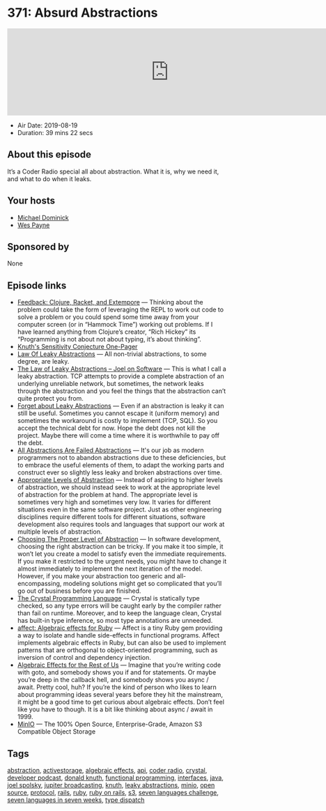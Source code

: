 # 371: Absurd Abstractions

<iframe src="https://player.fireside.fm/v2/MLf2ZzhC+NMHG8ity?theme=dark" width="740" height="200" frameborder="0" scrolling="no"></iframe>

* Air Date: 2019-08-19
* Duration: 39 mins 22 secs

## About this episode

It’s a Coder Radio special all about abstraction. What it is, why we need it, and what to do when it leaks.

## Your hosts
* [Michael Dominick](https://coder.show/hosts/michael)
* [Wes Payne](https://coder.show/hosts/wespayne)

## Sponsored by

None



## Episode links

  * [Feedback: Clojure, Racket, and Extempore](https://slexy.org/view/s21wfCUdFs "Feedback: Clojure, Racket, and Extempore") — Thinking about the problem could take the form of leveraging the REPL to work out code to solve a problem or you could spend some time away from your computer screen (or in “Hammock Time”) working out problems. If I have learned anything from Clojure’s creator, “Rich Hickey” its “Programming is not about not about typing, it’s about thinking”.
  * [Knuth's Sensitivity Conjecture One-Pager](https://www.cs.stanford.edu/~knuth/papers/huang.pdf "Knuth's Sensitivity Conjecture One-Pager")
  * [Law Of Leaky Abstractions](http://www.principles-wiki.net/principles:law_of_leaky_abstractions "Law Of Leaky Abstractions") — All non-trivial abstractions, to some degree, are leaky.
  * [The Law of Leaky Abstractions – Joel on Software](https://www.joelonsoftware.com/2002/11/11/the-law-of-leaky-abstractions/ "The Law of Leaky Abstractions – Joel on Software") — This is what I call a leaky abstraction. TCP attempts to provide a complete abstraction of an underlying unreliable network, but sometimes, the network leaks through the abstraction and you feel the things that the abstraction can’t quite protect you from.
  * [Forget about Leaky Abstractions](http://beza1e1.tuxen.de/leaky_abstractions.html "Forget about Leaky Abstractions") — Even if an abstraction is leaky it can still be useful. Sometimes you cannot escape it (uniform memory) and sometimes the workaround is costly to implement (TCP, SQL). So you accept the technical debt for now. Hope the debt does not kill the project. Maybe there will come a time where it is worthwhile to pay off the debt.
  * [All Abstractions Are Failed Abstractions](https://blog.codinghorror.com/all-abstractions-are-failed-abstractions/ "All Abstractions Are Failed Abstractions") — It's our job as modern programmers not to abandon abstractions due to these deficiencies, but to embrace the useful elements of them, to adapt the working parts and construct ever so slightly less leaky and broken abstractions over time.
  * [Appropriate Levels of Abstraction](https://www.intentsoft.com/appropriate_lev-2/ "Appropriate Levels of Abstraction") — Instead of aspiring to higher levels of abstraction, we should instead seek to work at the appropriate level of abstraction for the problem at hand. The appropriate level is sometimes very high and sometimes very low. It varies for different situations even in the same software project. Just as other engineering disciplines require different tools for different situations, software development also requires tools and languages that support our work at multiple levels of abstraction. 
  * [Choosing The Proper Level of Abstraction](https://www.coderhood.com/choosing-the-proper-level-of-abstraction/ "Choosing The Proper Level of Abstraction") — In software development, choosing the right abstraction can be tricky. If you make it too simple, it won’t let you create a model to satisfy even the immediate requirements. If you make it restricted to the urgent needs, you might have to change it almost immediately to implement the next iteration of the model. However, if you make your abstraction too generic and all-encompassing, modeling solutions might get so complicated that you’ll go out of business before you are finished. 
  * [The Crystal Programming Language](https://crystal-lang.org/ "The Crystal Programming Language") — Crystal is statically type checked, so any type errors will be caught early by the compiler rather than fail on runtime. Moreover, and to keep the language clean, Crystal has built-in type inference, so most type annotations are unneeded. 
  * [affect: Algebraic effects for Ruby](https://github.com/digital-fabric/affect "affect: Algebraic effects for Ruby") — Affect is a tiny Ruby gem providing a way to isolate and handle side-effects in functional programs. Affect implements algebraic effects in Ruby, but can also be used to implement patterns that are orthogonal to object-oriented programming, such as inversion of control and dependency injection. 
  * [Algebraic Effects for the Rest of Us](https://overreacted.io/algebraic-effects-for-the-rest-of-us/ "Algebraic Effects for the Rest of Us") — Imagine that you’re writing code with goto, and somebody shows you if and for statements. Or maybe you’re deep in the callback hell, and somebody shows you async / await. Pretty cool, huh? If you’re the kind of person who likes to learn about programming ideas several years before they hit the mainstream, it might be a good time to get curious about algebraic effects. Don’t feel like you have to though. It is a bit like thinking about async / await in 1999.
  * [MinIO](https://min.io/index.html "MinIO") — The 100% Open Source, Enterprise-Grade, Amazon S3 Compatible Object Storage



## Tags

[abstraction](https://coder.show/tags/abstraction), [activestorage](https://coder.show/tags/activestorage), [algebraic effects](https://coder.show/tags/algebraic%20effects), [api](https://coder.show/tags/api), [coder radio](https://coder.show/tags/coder%20radio), [crystal](https://coder.show/tags/crystal), [developer podcast](https://coder.show/tags/developer%20podcast), [donald knuth](https://coder.show/tags/donald%20knuth), [functional programming](https://coder.show/tags/functional%20programming), [interfaces](https://coder.show/tags/interfaces), [java](https://coder.show/tags/java), [joel spolsky](https://coder.show/tags/joel%20spolsky), [jupiter broadcasting](https://coder.show/tags/jupiter%20broadcasting), [knuth](https://coder.show/tags/knuth), [leaky abstractions](https://coder.show/tags/leaky%20abstractions), [minio](https://coder.show/tags/minio), [open source](https://coder.show/tags/open%20source), [protocol](https://coder.show/tags/protocol), [rails](https://coder.show/tags/rails), [ruby](https://coder.show/tags/ruby), [ruby on rails](https://coder.show/tags/ruby%20on%20rails), [s3](https://coder.show/tags/s3), [seven languages challenge](https://coder.show/tags/seven%20languages%20challenge), [seven languages in seven weeks](https://coder.show/tags/seven%20languages%20in%20seven%20weeks), [type dispatch](https://coder.show/tags/type%20dispatch)